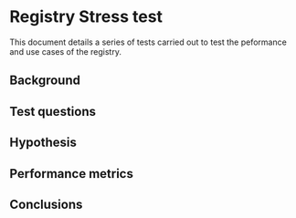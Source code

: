 # Registry Stress test

This document details a series of tests carried out to test the peformance and use cases of the registry. 

## Background

## Test questions

## Hypothesis

## Performance metrics

## Conclusions